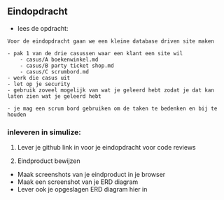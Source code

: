 
## Eindopdracht

- lees de opdracht:
```
Voor de eindopdracht gaan we een kleine database driven site maken

- pak 1 van de drie casussen waar een klant een site wil
    - casus/A boekenwinkel.md
    - casus/B party ticket shop.md
    - casus/C scrumbord.md
- werk die casus uit
- let op je security
- gebruik zoveel mogelijk van wat je geleerd hebt zodat je dat kan laten zien wat je geleerd hebt

- je mag een scrum bord gebruiken om de taken te bedenken en bij te houden

```


### inleveren in simulize:

1) Lever je github link in voor je eindopdracht voor code reviews


2) Eindproduct bewijzen

- Maak screenshots van je eindproduct in je browser 
- Maak een screenshot van je ERD diagram 
- Lever ook je opgeslagen ERD diagram hier in